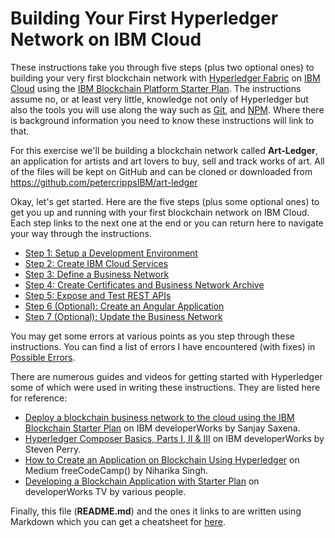 # Building Your First Hyperledger Network on IBM Cloud
These instructions take you through five steps (plus two optional ones) to building your very first blockchain network with [Hyperledger Fabric](https://www.hyperledger.org) on [IBM Cloud](https://console.bluemix.net) using the [IBM Blockchain Platform Starter Plan](https://www.ibm.com/blogs/blockchain/2018/06/by-developers-for-developers-the-ibm-blockchain-platform-starter-plan/). The instructions assume no, or at least very little, knowledge not only of Hyperledger but also the tools you will use along the way such as [Git](https://git-scm.com), and [NPM](https://www.npmjs.com). Where there is background information you need to know these instructions will link to that.

For this exercise we'll be building a blockchain network called **Art-Ledger**, an application for artists and art lovers to buy, sell and track works of art. All of the files will be kept on GitHub and can be cloned or downloaded from https://github.com/petercrippsIBM/art-ledger

Okay, let's get started. Here are the five steps (plus some optional ones) to get you up and running with your first blockchain network on IBM Cloud. Each step links to the next one at the end or you can return here to navigate your way through the instructions.

* [Step 1: Setup a Development Environment](docs/01%20Setup.md)
* [Step 2: Create IBM Cloud Services](docs/02%20Cloud%20Services.md)
* [Step 3: Define a Business Network](docs/03%20Business%20Network.md)
* [Step 4: Create Certificates and Business Network Archive](docs/04%20Certificates%20and%20Network%20Archive.md)
* [Step 5: Expose and Test REST APIs](docs/05%20REST%20APIs.md)
* [Step 6 (Optional): Create an Angular Application](docs/06%20Angular%20App.md)
* [Step 7 (Optional): Update the Business Network](docs/07%20Update%20Business%20Network.md)

You may get some errors at various points as you step through these instructions. You can find a list of errors I have encountered (with fixes) in [Possible Errors](docs/Possible%20Errors.md).

There are numerous guides and videos for getting started with Hyperledger some of which were used in writing these instructions. They are listed here for reference:

* [Deploy a blockchain business network to the cloud using the IBM Blockchain Starter Plan](https://www.ibm.com/developerworks/cloud/library/cl-deploy-blockchain-starter-plan-network/) on IBM developerWorks by Sanjay Saxena.
* [Hyperledger Composer Basics, Parts I, II & III](https://www.ibm.com/developerworks/cloud/library/cl-model-test-your-blockchain-network-with-hyperledger-composer-playground/index.html) on IBM developerWorks by Steven Perry.
* [How to Create an Application on Blockchain Using Hyperledger](https://medium.freecodecamp.org/ultimate-end-to-end-tutorial-to-create-an-application-on-blockchain-using-hyperledger-3a83a80cbc71) on Medium freeCodeCamp() by Niharika Singh.
* [Developing a Blockchain Application with Starter Plan](https://developer.ibm.com/tv/blockchain-innovators/#bigc) on developerWorks TV by various people.

Finally, this file (**README.md**) and the ones it links to are written using Markdown which you can get a cheatsheet for [here](https://github.com/adam-p/markdown-here/wiki/Markdown-Cheatsheet).

